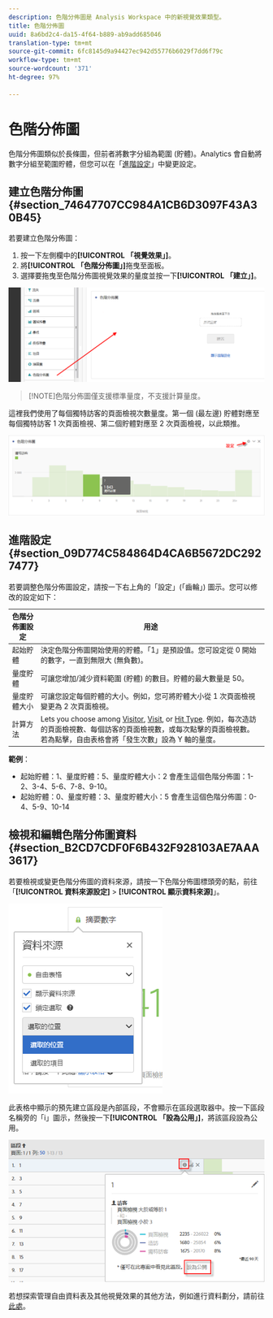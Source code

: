 ```yaml
---
description: 色階分佈圖是 Analysis Workspace 中的新視覺效果類型。
title: 色階分佈圖
uuid: 8a6bd2c4-da15-4f64-b889-ab9add685046
translation-type: tm+mt
source-git-commit: 6fc8145d9a94427ec942d55776b6029f7dd6f79c
workflow-type: tm+mt
source-wordcount: '371'
ht-degree: 97%

---
```



# 色階分佈圖

色階分佈圖類似於長條圖，但前者將數字分組為範圍 (貯體)。Analytics 會自動將數字分組至範圍貯體，但您可以在「[進階設定](#section_09D774C584864D4CA6B5672DC2927477)」中變更設定。

## 建立色階分佈圖 {#section_74647707CC984A1CB6D3097F43A30B45}

若要建立色階分佈圖：

1. 按一下左側欄中的&#x200B;**[!UICONTROL 「視覺效果」]**。
1. 將&#x200B;**[!UICONTROL 「色階分佈圖」]**&#x200B;拖曳至面板。
1. 選擇要拖曳至色階分佈圖視覺效果的量度並按一下&#x200B;**[!UICONTROL 「建立」]**。

![](assets/histogram.png)

>[!NOTE]色階分佈圖僅支援標準量度，不支援計算量度。

這裡我們使用了每個獨特訪客的頁面檢視次數量度。第一個 (最左邊) 貯體對應至每個獨特訪客 1 次頁面檢視、第二個貯體對應至 2 次頁面檢視，以此類推。

![](assets/histogram2.png)

## 進階設定 {#section_09D774C584864D4CA6B5672DC2927477}

若要調整色階分佈圖設定，請按一下右上角的「設定」(「齒輪」) 圖示。您可以修改的設定如下：

| 色階分佈圖設定 | 用途 |
|---|---|
| 起始貯體 | 決定色階分佈圖開始使用的貯體。「1」是預設值。您可設定從 0 開始的數字，一直到無限大 (無負數)。 |
| 量度貯體 | 可讓您增加/減少資料範圍 (貯體) 的數目。貯體的最大數量是 50。 |
| 量度貯體大小 | 可讓您設定每個貯體的大小。例如，您可將貯體大小從 1 次頁面檢視變更為 2 次頁面檢視。 |
| 計算方法 | Lets you choose among [Visitor](/help/components/metrics/unique-visitors.md), [Visit](/help/components/metrics/visits.md), or [Hit Type](/help/components/dimensions/hit-type.md). 例如，每次造訪的頁面檢視數、每個訪客的頁面檢視數，或每次點擊的頁面檢視數。若為點擊，自由表格會將「發生次數」設為 Y 軸的量度。 |

<!--Russ or Meike - Check Hit Type link above. -->

**範例**：

* 起始貯體：1、量度貯體：5、量度貯體大小：2 會產生這個色階分佈圖：1-2、3-4、5-6、7-8、9-10。
* 起始貯體：0、量度貯體：3、量度貯體大小：5 會產生這個色階分佈圖：0-4、5-9、10-14

## 檢視和編輯色階分佈圖資料 {#section_B2CD7CDF0F6B432F928103AE7AAA3617}

若要檢視或變更色階分佈圖的資料來源，請按一下色階分佈圖標頭旁的點，前往「**[!UICONTROL 資料來源設定]** > **[!UICONTROL 顯示資料來源]**」。

![](assets/manage-data-source.png)

此表格中顯示的預先建立區段是內部區段，不會顯示在區段選取器中。按一下區段名稱旁的「i」圖示，然後按一下&#x200B;**[!UICONTROL 「設為公用」]**，將該區段設為公用。

![](assets/prebuilt_segments.png)

若想探索管理自由資料表及其他視覺效果的其他方法，例如進行資料劃分，請前往[此處](https://docs.adobe.com/content/help/zh-Hant/analytics/analyze/analysis-workspace/visualizations/freeform-analysis-visualizations.html)。
